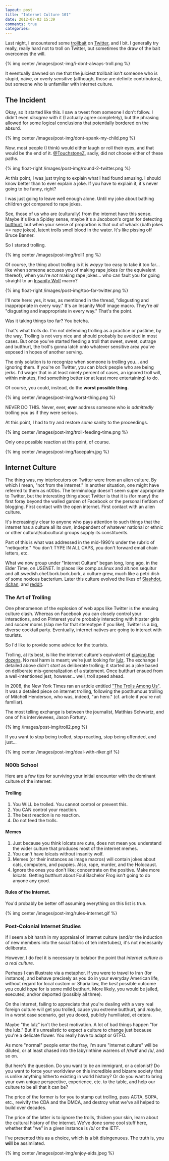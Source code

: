 ```yaml
---
layout: post
title: "Internet Culture 101"
date: 2012-07-03 15:39
comments: true
categories: 
---
```


Last night, I encountered some [trollbait](http://www.urbandictionary.com/define.php?term=TROLL%20BAIT) on [Twitter](https://twitter.com), and I bit. I generally try really, really hard not to troll on Twitter, but sometimes the draw of the bait overcomes the will. 

{% img center /images/post-img/i-dont-always-troll.png %}

It eventually dawned on me that the juiciest trollbait isn't someone who is stupid, naïve, or overly sensitive (although, those are definite contributors), but someone who is unfamiliar with internet culture.

<!-- more -->

## The Incident

Okay, so it started like this. I saw a tweet from someone I don't follow. I didn't even _disagree_ with it (I actually agree completely), but the phrasing allowed for some logical conclusions that potentially bordered on the absurd.

{% img center /images/post-img/dont-spank-my-child.png %}

Now, most people (I think) would either laugh or roll their eyes, and that would be the end of it. [@TouchstoneZ](https://twitter.com/#!/TouchstoneZ), sadly, did not choose either of these paths.

{% img float-right /images/post-img/round-2-twitter.png %}

At this point, I was just trying to explain what I had found amusing. I should know better than to ever explain a joke. If you have to explain it, it's never going to be funny, right? 

I was just going to leave well enough alone. Until my joke about bathing children got compared to rape jokes.

See, those of us who are (culturally) from the internet have this sense. Maybe it's like a Spidey sense, maybe it's a Jacobson's organ for detecting [butthurt](http://knowyourmeme.com/memes/butthurt), but when your sense of proportion is that out of whack (bath jokes == rape jokes), latent trolls smell blood in the water. It's like pissing off Bruce Banner. 

So I started trolling.

{% img center /images/post-img/troll1.png %}

Of course, the thing about trolling is it is *wayyy* too easy to take it too far... like when someone accuses you of making rape jokes (or the equivalent thereof), when you're *not* making rape jokes... who can fault you for going straight to an [Insanity Wolf](http://knowyourmeme.com/memes/insanity-wolf) macro?

{% img float-right /images/post-img/too-far-twitter.png %}

I'll note here: yes, it was, as mentioned in the thread, "disgusting and inappropriate in every way." It's an Insanity Wolf image macro. They're *all* "disgusting and inappropriate in every way." That's the point. 

Was it taking things too far? You betcha.

That's what trolls do. I'm not defending trolling as a practice or pastime, by the way. Trolling is not very nice and should probably be avoided in most cases. But once you've started feeding a troll that sweet, sweet, outrage and butthurt, the troll's gonna latch onto whatever sensitive area you've exposed in hopes of another serving.

The only solution is to recognize when someone is trolling you... and ignoring them. If you're on Twitter, you can *block* people who are being jerks. I'd wager that in at least ninety percent of cases, an ignored troll will, within minutes, find something better (or at least more entertaining) to do. 

Of course, you could, instead, do the **worst possible thing.**

{% img center /images/post-img/worst-thing.png %}

NEVER DO THIS. Never, ever, **ever** address someone who is *admittedly* trolling you as if they were serious.

At this point, I had to try and restore *some* sanity to the proceedings.

{% img center /images/post-img/troll-feeding-time.png %}

Only one possible reaction at this point, of course.

{% img center /images/post-img/facepalm.jpg %}

## Internet Culture

The thing was, my interlocutors on Twitter were from an alien culture. By which I mean, "not from the internet." In another situation, one might have referred to them as n00bs. The terminology doesn't seem super appropriate to Twitter, but the interesting thing about Twitter is that it is (for many) the first foray beyond the walled garden of Facebook or the personal fiefdom of blogging. First contact with the open internet. First contact with an alien culture.

It's increasingly clear to anyone who pays attention to such things that the internet has a culture all its own, independent of whatever national or ethnic or other cultural/subcultural groups supply its constituents. 

Part of this is what was addressed in the mid-1990's under the rubric of "netiquette." You don't TYPE IN ALL CAPS, you don't forward email chain letters, etc. 

What we now group under "Internet Culture" began long, long ago, in the Elder Time, on USENET. In places like comp.os.linux and alt.non.sequitur and alt.swedish.chef.bork.bork.bork, a culture grew, much like a petri dish of some noxious bacterium. Later this culture evolved the likes of [Slashdot](http://slashdot.org/), [4chan](http://4chan.org/), and [reddit](http://reddit.com/).

### The Art of Trolling

One phenomenon of the explosion of web apps like Twitter is the ensuing culture clash. Whereas on Facebook you can closely control your interactions, and on Pinterest you're probably interacting with hipster girls and soccer moms (slap me for that stereotype if you like), Twitter is a big, diverse cocktail party. Eventually, internet natives are going to interact with tourists.

So I'd like to provide some advice for the tourists.

Trolling, at its best, is like the internet culture's equivalent of [playing the dozens](http://en.wikipedia.org/wiki/The_Dozens). No real harm is meant; we're just looking for [lulz](http://ohinternet.com/Lulz). The exchange I detailed above didn't *start* as deliberate trolling; it started as a joke based on deliberate mis-generalization of a statement. Once butthurt ensued from a well-intentioned jest, however... well, troll speed ahead.

In 2008, the New York Times ran an article entitled ["The Trolls Among Us"](http://www.nytimes.com/2008/08/03/magazine/03trolls-t.html?_r=2&pagewanted=1). It was a detailed piece on internet trolling, following the posthumous trolling of Mitchell Henderson, who was, indeed, "an hero." (cf. article if you're not familiar). 

The most telling exchange is between the journalist, Matthias Schwartz, and one of his interviewees, Jason Fortuny.

{% img /images/post-img/troll2.png %}

If you want to stop being trolled, stop reacting, stop being offended, and just...

{% img center /images/post-img/deal-with-riker.gif %}

### N00b School

Here are a few tips for surviving your initial encounter with the dominant culture of the internet:

#### Trolling

1. You WILL be trolled. You cannot control or prevent this.
2. You CAN control your reaction.
3. The best reaction is no reaction.
4. Do not feed the trolls.

#### Memes

1. Just because you think lolcats are cute, does not mean you understand the wider culture that produces most of the internet memes.
2. You can't have lolcats without insanity wolf.
3. Memes (or their instances as image macros) will contain jokes about cats, computers, and puppies. Also, rape, murder, and the Holocaust.
4. Ignore the ones you don't like; concentrate on the positive. Make more lolcats. Getting butthurt about Foul Bachelor Frog isn't going to do anyone any good.

#### Rules of the Internet.

You'd probably be better off assuming everything on this list is true.

{% img center /images/post-img/rules-internet.gif %}

### Post-Colonial Internet Studies

If I seem a bit harsh in my appraisal of internet culture (and/or the induction of new members into the social fabric of teh intertubes), it's not necessarily deliberate. 

However, I do feel it is necessary to belabor the point that *internet culture is a real culture.* 

Perhaps I can illustrate via a metaphor. If you were to travel to Iran (for instance), and behave precisely as you do in your everyday American life, without regard for local custom or Sharia law, the *best* possible outcome you could *hope* for is some mild butthurt. More likely, you would be jailed, executed, and/or deported (possibly all three).

On the internet, failing to appreciate that you're dealing with a very real foreign culture will get you trolled, cause you extreme butthurt, and *maybe,* in a worst case scenario, get you doxed, publicly humiliated, et cetera. 

Maybe "the lulz" isn't the best motivation. A lot of bad things happen "for the lulz." But it's unrealistic to expect a culture to change just because you're a delicate flower. You really have to adapt or GTFO.

As more "normal" people enter the fray, I'm sure "internet culture" will be diluted, or at least chased into the labyrinthine warrens of /r/wtf and /b/, and so on.

But here's the question. Do you want to be an immigrant, or a colonist? Do you want to force your worldview on this incredible and bizarre society that is unlike anything hitherto existing in world history? Or do you want to bring your own unique perspective, experience, etc. to the table, and help our culture to be all that it can be?

The price of the former is for you to stamp out trolling, pass ACTA, SOPA, etc., revivify the CDA and the DMCA, and destroy what we've all helped to build over decades. 

The price of the latter is to ignore the trolls, thicken your skin, learn about the cultural history of the internet. We've done some cool stuff here, whether that "we" in a given instance is /b/ or the IETF. 

I've presented this as a choice, which is a bit disingenuous. The truth is, you **will** be assimilated.

{% img center /images/post-img/enjoy-aids.jpeg %}
